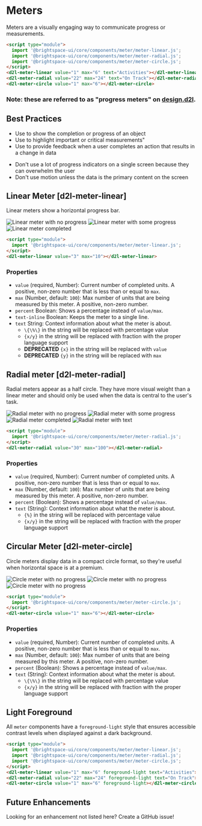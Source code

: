# Meters
Meters are a visually engaging way to communicate progress or measurements.

<!-- docs: demo  -->
```html
<script type="module">
  import '@brightspace-ui/core/components/meter/meter-linear.js';
  import '@brightspace-ui/core/components/meter/meter-radial.js';
  import '@brightspace-ui/core/components/meter/meter-circle.js';
</script>
<d2l-meter-linear value="1" max="6" text="Activities"></d2l-meter-linear>
<d2l-meter-radial value="22" max="24" text="On Track"></d2l-meter-radial>
<d2l-meter-circle value="1" max="6"></d2l-meter-circle>
```

<!-- docs: start hidden content -->
### Note: these are referred to as "progress meters" on [design.d2l](http://design.d2l/components/progress-meters/).
<!-- docs: end hidden content -->

## Best Practices
<!-- docs: start best practices -->
<!-- docs: start dos -->
* Use to show the completion or progress of an object
* Use to highlight important or critical measurements"
* Use to provide feedback when a user completes an action that results in a change in data
<!-- docs: end dos -->

<!-- docs: start donts -->
* Don't use a lot of progress indicators on a single screen because they can overwhelm the user
* Don't use motion unless the data is the primary content on the screen
<!-- docs: end donts -->
<!-- docs: end best practices -->


## Linear Meter [d2l-meter-linear]

Linear meters show a horizontal progress bar.

<!-- docs: start hidden content -->
![Linear meter with no progress](./screenshots/d2l-meter-linear-no-progress.png?raw=true)
![Linear meter with some progress](./screenshots/d2l-meter-linear-has-progress.png?raw=true)
![Linear meter completed](./screenshots/d2l-meter-linear-completed.png?raw=true)
<!-- docs: end hidden content -->

<!-- docs: demo live name:d2l-meter-linear -->
```html
<script type="module">
  import '@brightspace-ui/core/components/meter/meter-linear.js';
</script>
<d2l-meter-linear value="3" max="10"></d2l-meter-linear>
```

<!-- docs: start hidden content -->
### Properties

* `value` (required, Number): Current number of completed units. A positive, non-zero number that is less than or equal to `max`.
* `max` (Number, default: `100`): Max number of units that are being measured by this meter. A positive, non-zero number.
* `percent` Boolean: Shows a percentage instead of `value/max`.
* `text-inline` Boolean: Keeps the meter to a single line.
* `text` String: Context information about what the meter is about.
	* `\{\%\}` in the string will be replaced with percentage value
	* `{x/y}` in the string will be replaced with fraction with the proper language support
	* **DEPRECATED** `{x}` in the string will be replaced with `value`
	* **DEPRECATED** `{y}` in the string will be replaced with `max`
<!-- docs: end hidden content -->

## Radial meter [d2l-meter-radial]

Radial meters appear as a half circle. They have more visual weight than a linear meter and should only be used when the data is central to the user's task.

<!-- docs: start hidden content -->
![Radial meter with no progress](./screenshots/d2l-meter-radial-no-progress.png?raw=true)
![Radial meter with some progress](./screenshots/d2l-meter-radial-has-progress.png?raw=true)
![Radial meter completed](./screenshots/d2l-meter-radial-completed.png?raw=true)
![Radial meter with text](./screenshots/d2l-meter-radial-with-text.png?raw=true)
<!-- docs: end hidden content -->

<!-- docs: demo live name:d2l-meter-radial size:medium -->
```html
<script type="module">
  import '@brightspace-ui/core/components/meter/meter-radial.js';
</script>
<d2l-meter-radial value="30" max="100"></d2l-meter-radial>
```

<!-- docs: start hidden content -->
### Properties

* `value` (required, Number): Current number of completed units. A positive, non-zero number that is less than or equal to `max`.
* `max` (Number, default: `100`): Max number of units that are being measured by this meter. A positive, non-zero number.
* `percent` (Boolean): Shows a percentage instead of `value/max`.
* `text` (String): Context information about what the meter is about.
	* `{%}` in the string will be replaced with percentage value
	* `{x/y}` in the string will be replaced with fraction with the proper language support
<!-- docs: end hidden content -->


## Circular Meter [d2l-meter-circle]

Circle meters display data in a compact circle format, so they're useful when horizontal space is at a premium.

<!-- docs: start hidden content -->
![Circle meter with no progress](./screenshots/d2l-meter-circle-no-progress.png?raw=true)
![Circle meter with no progress](./screenshots/d2l-meter-circle-has-progress.png?raw=true)
![Circle meter with no progress](./screenshots/d2l-meter-circle-completed.png?raw=true)
<!-- docs: end hidden content -->

<!-- docs: demo live name:d2l-meter-circle -->
```html
<script type="module">
  import '@brightspace-ui/core/components/meter/meter-circle.js';
</script>
<d2l-meter-circle value="1" max="6"></d2l-meter-circle>
```

<!-- docs: start hidden content -->
### Properties

* `value` (required, Number): Current number of completed units. A positive, non-zero number that is less than or equal to `max`.
* `max` (Number, default: `100`): Max number of units that are being measured by this meter. A positive, non-zero number.
* `percent` (Boolean): Shows a percentage instead of `value/max`.
* `text` (String): Context information about what the meter is about.
	* `\{\%\}` in the string will be replaced with percentage value
	* `{x/y}` in the string will be replaced with fraction with the proper language support

## Light Foreground
All `meter` components have a `foreground-light` style that ensures accessible contrast levels when displayed against a dark background.

<!-- docs: demo code darkMode:true -->
```html
<script type="module">
  import '@brightspace-ui/core/components/meter/meter-linear.js';
  import '@brightspace-ui/core/components/meter/meter-radial.js';
  import '@brightspace-ui/core/components/meter/meter-circle.js';
</script>
<d2l-meter-linear value="1" max="6" foreground-light text="Activities"></d2l-meter-linear>
<d2l-meter-radial value="22" max="24" foreground-light text="On Track"></d2l-meter-radial>
<d2l-meter-circle value="1" max="6" foreground-light></d2l-meter-circle>
```

## Future Enhancements

Looking for an enhancement not listed here? Create a GitHub issue!
<!-- docs: end hidden content -->
